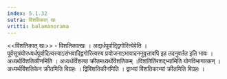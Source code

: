 ```yaml
---
index: 5.1.32
sutra: विंशतिकात्‌ खः
vritti: balamanorama
---
```


<<विंशतिकात् खः>> - विशतिकात्खः । अद्यर्धपूर्वाद्द्विगोरित्येवेति । पूर्वसूत्रयोरध्यर्धपूर्वादित्यस्याऽसंभवाद्द्विगोरित्यस्य प्रयोजनाऽभावादननुवृत्तावपि इह तदनुवर्तत इति भावः । अध्यर्थविंशतिकीनमिति । अध्यर्धर्विंशत्या क्रीतमध्यर्थविंशतिकम् ।विशतितिंरशद्भ्या॑मिति योगविभागात्कन् । अध्यर्थविंशतिकेन क्रीतमिति विग्रहः । द्विविंशतिकीनमिति । द्वाभ्यां विंशतिकाभ्यां क्रीतमिति विग्रहः । 